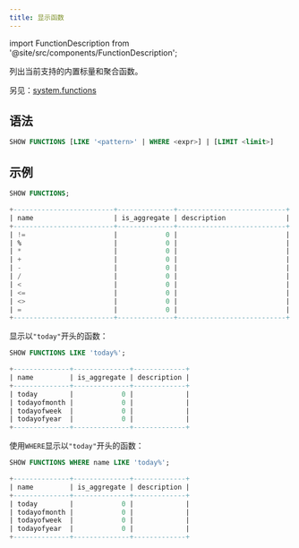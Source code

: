 ```yaml
---
title: 显示函数
---
```


import FunctionDescription from '@site/src/components/FunctionDescription';

<FunctionDescription description="引入或更新版本：v1.2.315"/>

列出当前支持的内置标量和聚合函数。

另见：[system.functions](../../00-sql-reference/20-system-tables/system-functions.md)

## 语法

```sql
SHOW FUNCTIONS [LIKE '<pattern>' | WHERE <expr>] | [LIMIT <limit>]
```

## 示例

```sql
SHOW FUNCTIONS;

+-------------------------+--------------+---------------------------+
| name                    | is_aggregate | description               |
+-------------------------+--------------+---------------------------+
| !=                      |            0 |                           |
| %                       |            0 |                           |
| *                       |            0 |                           |
| +                       |            0 |                           |
| -                       |            0 |                           |
| /                       |            0 |                           |
| <                       |            0 |                           |
| <=                      |            0 |                           |
| <>                      |            0 |                           |
| =                       |            0 |                           |
+-------------------------+--------------+---------------------------+
```

显示以`"today"`开头的函数：

```sql
SHOW FUNCTIONS LIKE 'today%';

+--------------+--------------+-------------+
| name         | is_aggregate | description |
+--------------+--------------+-------------+
| today        |            0 |             |
| todayofmonth |            0 |             |
| todayofweek  |            0 |             |
| todayofyear  |            0 |             |
+--------------+--------------+-------------+
```

使用`WHERE`显示以`"today"`开头的函数：

```sql
SHOW FUNCTIONS WHERE name LIKE 'today%';

+--------------+--------------+-------------+
| name         | is_aggregate | description |
+--------------+--------------+-------------+
| today        |            0 |             |
| todayofmonth |            0 |             |
| todayofweek  |            0 |             |
| todayofyear  |            0 |             |
+--------------+--------------+-------------+
```